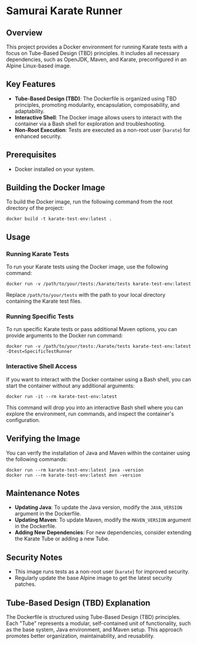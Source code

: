 # Samurai Karate Runner

## Overview

This project provides a Docker environment for running Karate tests with a focus on Tube-Based Design (TBD) principles. It includes all necessary dependencies, such as OpenJDK, Maven, and Karate, preconfigured in an Alpine Linux-based image.

## Key Features

- **Tube-Based Design (TBD)**: The Dockerfile is organized using TBD principles, promoting modularity, encapsulation, composability, and adaptability.
- **Interactive Shell**: The Docker image allows users to interact with the container via a Bash shell for exploration and troubleshooting.
- **Non-Root Execution**: Tests are executed as a non-root user (`karate`) for enhanced security.

## Prerequisites

- Docker installed on your system.

## Building the Docker Image

To build the Docker image, run the following command from the root directory of the project:

    docker build -t karate-test-env:latest .

## Usage

### Running Karate Tests

To run your Karate tests using the Docker image, use the following command:

    docker run -v /path/to/your/tests:/karate/tests karate-test-env:latest

Replace `/path/to/your/tests` with the path to your local directory containing the Karate test files.

### Running Specific Tests

To run specific Karate tests or pass additional Maven options, you can provide arguments to the Docker run command:

    docker run -v /path/to/your/tests:/karate/tests karate-test-env:latest -Dtest=SpecificTestRunner

### Interactive Shell Access

If you want to interact with the Docker container using a Bash shell, you can start the container without any additional arguments:

    docker run -it --rm karate-test-env:latest

This command will drop you into an interactive Bash shell where you can explore the environment, run commands, and inspect the container's configuration.

## Verifying the Image

You can verify the installation of Java and Maven within the container using the following commands:

    docker run --rm karate-test-env:latest java -version
    docker run --rm karate-test-env:latest mvn -version

## Maintenance Notes

- **Updating Java**: To update the Java version, modify the `JAVA_VERSION` argument in the Dockerfile.
- **Updating Maven**: To update Maven, modify the `MAVEN_VERSION` argument in the Dockerfile.
- **Adding New Dependencies**: For new dependencies, consider extending the Karate Tube or adding a new Tube.

## Security Notes

- This image runs tests as a non-root user (`karate`) for improved security.
- Regularly update the base Alpine image to get the latest security patches.

## Tube-Based Design (TBD) Explanation

The Dockerfile is structured using Tube-Based Design (TBD) principles. Each "Tube" represents a modular, self-contained unit of functionality, such as the base system, Java environment, and Maven setup. This approach promotes better organization, maintainability, and reusability.

